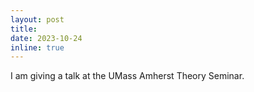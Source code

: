 ```yaml
---
layout: post
title:
date: 2023-10-24
inline: true
---
```


I am giving a talk at the UMass Amherst Theory Seminar.
